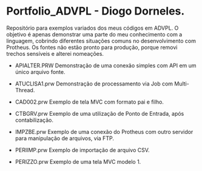 # Portfolio_ADVPL - Diogo Dorneles.
Repositório para exemplos variados dos meus códigos em ADVPL. O objetivo é apenas demonstrar uma parte do meu conhecimento com a linguagem, cobrindo diferentes situações comuns no desenvolvimento com Protheus. 
Os fontes não estão pronto para produção, porque removi trechos sensíveis e alterei nomeações.

- APIALTER.PRW
Demonstração de uma conexão simples com API em um único arquivo fonte.

- ATUCLISA1.prw
Demonstração de processamento via Job com Multi-Thread.

- CAD002.prw
Exemplo de tela MVC com formato pai e filho.

- CTBGRV.prw
Exemplo de uma utilização de Ponto de Entrada, após contabilização.

- IMPZBE.prw
Exemplo de uma conexão do Protheus com outro servidor para manipulação de arquivos, via FTP.

- PERIIMP.prw
Exemplo de importação de arquivo CSV.

- PERIZZO.prw
Exemplo de uma tela MVC modelo 1.
